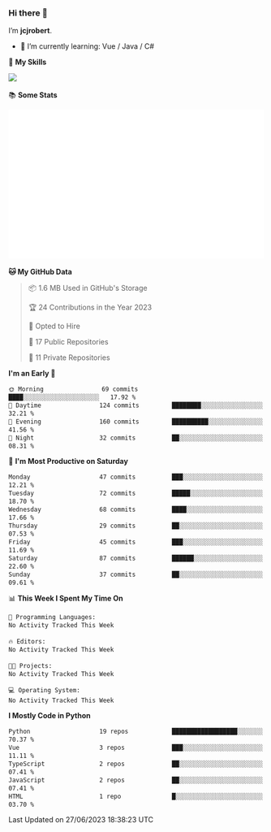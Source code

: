 ### Hi there 👋

I’m **jcjrobert**.

- 🌱 I’m currently learning: Vue / Java / C#

🌟 **My Skills**

![](https://img.shields.io/badge/-Python-3e74a2?style=flat-square&logo=Python&logoColor=fff)

📚 **Some Stats**

![](https://github.com/jcjrobert/github-stats/blob/master/generated/overview.svg)

<!--START_SECTION:waka-->
**🐱 My GitHub Data** 

> 📦 1.6 MB Used in GitHub's Storage 
 > 
> 🏆 24 Contributions in the Year 2023
 > 
> 💼 Opted to Hire
 > 
> 📜 17 Public Repositories 
 > 
> 🔑 11 Private Repositories 
 > 
**I'm an Early 🐤** 

```text
🌞 Morning                69 commits          ████░░░░░░░░░░░░░░░░░░░░░   17.92 % 
🌆 Daytime                124 commits         ████████░░░░░░░░░░░░░░░░░   32.21 % 
🌃 Evening                160 commits         ██████████░░░░░░░░░░░░░░░   41.56 % 
🌙 Night                  32 commits          ██░░░░░░░░░░░░░░░░░░░░░░░   08.31 % 
```
📅 **I'm Most Productive on Saturday** 

```text
Monday                   47 commits          ███░░░░░░░░░░░░░░░░░░░░░░   12.21 % 
Tuesday                  72 commits          █████░░░░░░░░░░░░░░░░░░░░   18.70 % 
Wednesday                68 commits          ████░░░░░░░░░░░░░░░░░░░░░   17.66 % 
Thursday                 29 commits          ██░░░░░░░░░░░░░░░░░░░░░░░   07.53 % 
Friday                   45 commits          ███░░░░░░░░░░░░░░░░░░░░░░   11.69 % 
Saturday                 87 commits          ██████░░░░░░░░░░░░░░░░░░░   22.60 % 
Sunday                   37 commits          ██░░░░░░░░░░░░░░░░░░░░░░░   09.61 % 
```


📊 **This Week I Spent My Time On** 

```text
💬 Programming Languages: 
No Activity Tracked This Week

🔥 Editors: 
No Activity Tracked This Week

🐱‍💻 Projects: 
No Activity Tracked This Week

💻 Operating System: 
No Activity Tracked This Week
```

**I Mostly Code in Python** 

```text
Python                   19 repos            ██████████████████░░░░░░░   70.37 % 
Vue                      3 repos             ███░░░░░░░░░░░░░░░░░░░░░░   11.11 % 
TypeScript               2 repos             ██░░░░░░░░░░░░░░░░░░░░░░░   07.41 % 
JavaScript               2 repos             ██░░░░░░░░░░░░░░░░░░░░░░░   07.41 % 
HTML                     1 repo              █░░░░░░░░░░░░░░░░░░░░░░░░   03.70 % 
```




 Last Updated on 27/06/2023 18:38:23 UTC
<!--END_SECTION:waka-->

